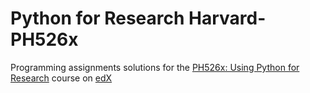 # Python for Research Harvard-PH526x


Programming assignments solutions for the [PH526x: Using Python for Research](https://www.edx.org/course/using-python-for-research) course on [edX](https://www.edx.org)
